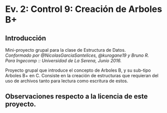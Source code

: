 # Ev. 2: Control 9: Creación de Arboles B+
## Introducción

Mini-proyecto grupal para la clase de Estructura de Datos.<br/>
*Conformado por @NicolasGarciaSantelices, @kurogane19 y Bruno R.*<br/>
*Para Ingecomp :: Universidad de La Serena, Junio 2016.*<br/>

Proyecto grupal que introduce el concepto de Arboles B, y su sub-tipo Arboles B+ en C.
Consiste en la creación de estructuras que requieran del uso de archivos tanto para lectura como escritura de estos.

## Observaciones respecto a la licencia de este proyecto.
